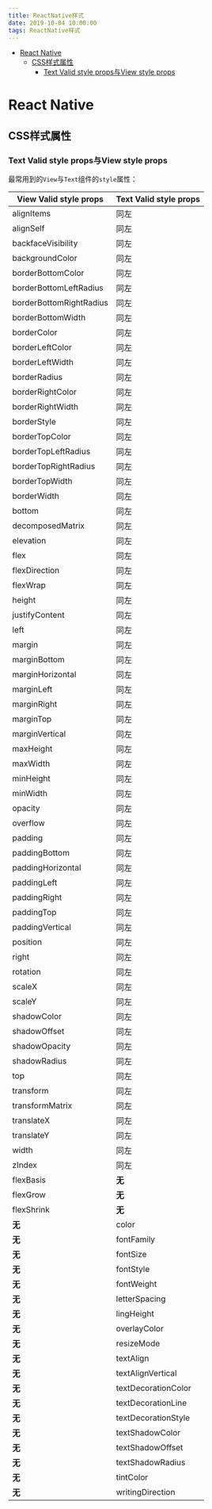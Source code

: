 ```yaml
---
title: ReactNative样式
date: 2019-10-04 10:00:00
tags: ReactNative样式
---
```


<!-- toc orderedList:0 -->

- [React Native](#react-native)
  - [CSS样式属性](#css样式属性)
    - [Text Valid style props与View style props](#text-valid-style-props与view-style-props)

<!-- tocstop -->

# React Native

## CSS样式属性

### Text Valid style props与View style props

最常用到的`View`与`Text`组件的`style`属性：

| View Valid style props  | Text Valid style props |
| ----------------------- | ---------------------- |
| alignItems              | 同左                   |
| alignSelf               | 同左                   |
| backfaceVisibility      | 同左                   |
| backgroundColor         | 同左                   |
| borderBottomColor       | 同左                   |
| borderBottomLeftRadius  | 同左                   |
| borderBottomRightRadius | 同左                   |
| borderBottomWidth       | 同左                   |
| borderColor             | 同左                   |
| borderLeftColor         | 同左                   |
| borderLeftWidth         | 同左                   |
| borderRadius            | 同左                   |
| borderRightColor        | 同左                   |
| borderRightWidth        | 同左                   |
| borderStyle             | 同左                   |
| borderTopColor          | 同左                   |
| borderTopLeftRadius     | 同左                   |
| borderTopRightRadius    | 同左                   |
| borderTopWidth          | 同左                   |
| borderWidth             | 同左                   |
| bottom                  | 同左                   |
| decomposedMatrix        | 同左                   |
| elevation               | 同左                   |
| flex                    | 同左                   |
| flexDirection           | 同左                   |
| flexWrap                | 同左                   |
| height                  | 同左                   |
| justifyContent          | 同左                   |
| left                    | 同左                   |
| margin                  | 同左                   |
| marginBottom            | 同左                   |
| marginHorizontal        | 同左                   |
| marginLeft              | 同左                   |
| marginRight             | 同左                   |
| marginTop               | 同左                   |
| marginVertical          | 同左                   |
| maxHeight               | 同左                   |
| maxWidth                | 同左                   |
| minHeight               | 同左                   |
| minWidth                | 同左                   |
| opacity                 | 同左                   |
| overflow                | 同左                   |
| padding                 | 同左                   |
| paddingBottom           | 同左                   |
| paddingHorizontal       | 同左                   |
| paddingLeft             | 同左                   |
| paddingRight            | 同左                   |
| paddingTop              | 同左                   |
| paddingVertical         | 同左                   |
| position                | 同左                   |
| right                   | 同左                   |
| rotation                | 同左                   |
| scaleX                  | 同左                   |
| scaleY                  | 同左                   |
| shadowColor             | 同左                   |
| shadowOffset            | 同左                   |
| shadowOpacity           | 同左                   |
| shadowRadius            | 同左                   |
| top                     | 同左                   |
| transform               | 同左                   |
| transformMatrix         | 同左                   |
| translateX              | 同左                   |
| translateY              | 同左                   |
| width                   | 同左                   |
| zIndex                  | 同左                   |
| flexBasis               | **无**                 |
| flexGrow                | **无**                 |
| flexShrink              | **无**                 |
| **无**                  | color                  |
| **无**                  | fontFamily             |
| **无**                  | fontSize               |
| **无**                  | fontStyle              |
| **无**                  | fontWeight             |
| **无**                  | letterSpacing          |
| **无**                  | lingHeight             |
| **无**                  | overlayColor           |
| **无**                  | resizeMode             |
| **无**                  | textAlign              |
| **无**                  | textAlignVertical      |
| **无**                  | textDecorationColor    |
| **无**                  | textDecorationLine     |
| **无**                  | textDecorationStyle    |
| **无**                  | textShadowColor        |
| **无**                  | textShadowOffset       |
| **无**                  | textShadowRadius       |
| **无**                  | tintColor              |
| **无**                  | writingDirection       |